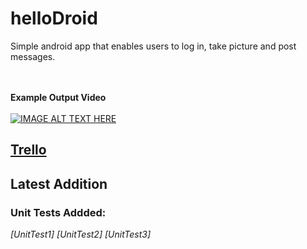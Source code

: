 # helloDroid

Simple android app that enables users to log in, take picture and post messages.

<br></br>
**Example Output Video**
<br></br>
[![IMAGE ALT TEXT HERE](http://img.youtube.com/vi/fz4XZ3MWlWE/0.jpg)](http://www.youtube.com/watch?v=fz4XZ3MWlWE)

## [Trello](https://trello.com/b/cjSwTxBu/homework2)

## Latest Addition

### Unit Tests Addded:
*[UnitTest1]*
*[UnitTest2]*
*[UnitTest3]*
